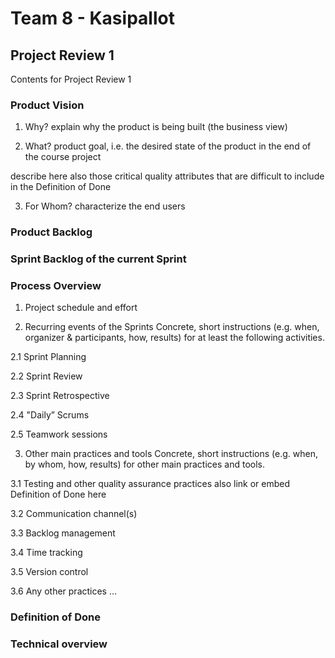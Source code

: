 # Team 8 - Kasipallot

## Project Review 1

Contents for Project Review 1

### Product Vision

1. Why? 
explain why the product is being built (the business view)



2. What?
product goal, i.e. the desired state of the product in the end of the course project

describe here also those critical quality attributes that are difficult to include in the Definition of Done



3. For Whom?
characterize the end users

### Product Backlog

### Sprint Backlog of the current Sprint

### Process Overview

1. Project schedule and effort

2. Recurring events of the Sprints
Concrete, short instructions (e.g. when, organizer & participants, how, results) for at least the following activities.

2.1 Sprint Planning


2.2 Sprint Review


2.3 Sprint Retrospective


2.4 "Daily” Scrums


2.5 Teamwork sessions

3. Other main practices and tools
Concrete, short instructions (e.g. when, by whom, how, results) for other main practices and tools.


3.1 Testing and other quality assurance practices
also link or embed Definition of Done here

3.2 Communication channel(s)


3.3 Backlog management


3.4 Time tracking


3.5 Version control


3.6 Any other practices ...

### Definition of Done

### Technical overview